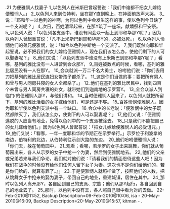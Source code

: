 .21 
为便雅悯人找妻子 
1_以色列人在米斯巴曾起誓说：「我们中谁都不把女儿嫁给便雅悯人。」 2_以色列人来到伯特利，坐在那Y直到晚上，在神面前放声大哭， 3_说：「耶和华－以色列的神啊，为何以色列中会发生这样的事，使以色列今日缺了一个支派呢？」 4_次日，百姓清早起来，在那Y筑了一座坛，献燔祭和平安祭。 5_以色列人说：「以色列各支派中，谁没有同会众一起上到耶和华那Y呢？」因为以色列人曾起重誓说：「凡不上米斯巴到耶和华那Y的，必被处死。」 6_以色列人怜悯他们的弟兄便雅悯，说：「如今以色列中断绝一个支派了。 7_我们既然向耶和华起誓说，必不把我们的女儿嫁给便雅悯人，现在我们该怎么办，使他们剩下的人可以娶妻呢？」 
8_他们又说：「以色列支派中谁没有上米斯巴到耶和华那Y呢？」看哪，基列的雅比没有一人进营到会众那Y， 9_百姓被数点的时候，看哪，基列的雅比居民没有一人在那Y。 10_会众就派一万二千名大勇士，吩咐他们说：「你们去用刀把基列的雅比居民连妇女带孩子都杀了。 11_这是你们当做的事：要把所有男人和曾与男人同房共寝的女人全都杀了。」 12_他们在基列的雅比居民中，找到四百个未曾与男人同房共寝的处女，就带她们到迦南地的示罗营Y。 
13_全会众派人到临门r的便雅悯人那Y，与他们讲和。 14_当时便雅悯人回来了，以色列人就把所留下，基列的雅比活着的女子嫁给他们，可是还是不够。 15_百姓怜悯便雅悯人，因为耶和华使以色列支派中有一个缺口。 
16_会众中的长老说：「便雅悯中的女子既然都除灭了，我们该怎么办，使剩下的人可以娶妻呢？」 17_他们又说：「便雅悯逃脱的人应当有地业，免得以色列中的一个支派被涂去。 18_只是我们不能把自己的女儿嫁给他们。」因为以色列人曾起誓说：「把女儿嫁给便雅悯人的必受诅咒。」 19_他们又说：「看哪，一年一度耶和华的节期正在示罗举行。」示罗位于利波拿的南边，伯特利的北边，从伯特利往示剑大路的东边。 20_他们吩咐便雅悯人说：「你们去，躲在葡萄园中， 21_观看；看哪，若示罗的女子出来跳舞，你们就从葡萄园出来，各人从示罗的女子中抢一个为妻，然后到便雅悯地去。 22_他们的父亲或兄弟若来与我们争论，我们就对他们说：『请看我们的情面恩待这些人吧！因为我们在战争的时候没有给他们任何人留下女子为妻。这次也不是你们给他们的，若是你们给的，就算有罪了。』」 23_于是便雅悯人就照样做了，按照他们的人数，把从跳舞女子中抢来的娶为妻子，带回自己的地业，重建城镇，居住在其中。 24_那时以色列人离开那Y，各自回到自己的支派、宗族；他们从那Y起行，各自回到自己的地业去了。 
25_那时，以色列中没有王，各人照自己眼中看为对的去做。 
22-Feb-2010@11:52, Backup Description=09-Feb-2010@10:06, isa - 
20-May-2010@16:09, Backup Description=20-May-2010@15:57, kitman - 
  .